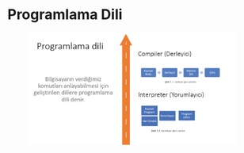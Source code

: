 # Programlama Dili

<figure><img src="../../.gitbook/assets/image (3).png" alt=""><figcaption></figcaption></figure>
